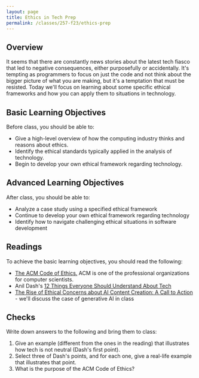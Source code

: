 ```yaml
---
layout: page
title: Ethics in Tech Prep
permalink: /classes/257-f23/ethics-prep
---
```


## Overview
It seems that there are constantly news stories about the latest tech fiasco that led to negative consequences, either purposefully or accidentally. It's tempting as programmers to focus on just the code and not think about the bigger picture of what you are making, but it's a temptation that must be resisted. Today we'll focus on learning about some specific ethical frameworks and how you can apply them to situations in technology. 

## Basic Learning Objectives
Before class, you should be able to:
* Give a high-level overview of how the computing industry thinks and reasons about ethics.
* Identify the ethical standards typically applied in the analysis of technology.
* Begin to develop your own ethical framework regarding technology.

## Advanced Learning Objectives
After class, you should be able to:
* Analyze a case study using a specified ethical framework
* Continue to develop your own ethical framework regarding technology
* Identify how to navigate challenging ethical situations in software development

## Readings
To achieve the basic learning objectives, you should read the following:

* [The ACM Code of Ethics.](https://www.acm.org/code-of-ethics) ACM is one of the professional organizations for computer scientists.
* Anil Dash's [12 Things Everyone Should Understand About Tech](https://medium.com/humane-tech/12-things-everyone-should-understand-about-tech-d158f5a26411)
* [The Rise of Ethical Concerns about AI Content Creation: A Call to Action](https://www.computer.org/publications/tech-news/trends/ethical-concerns-on-ai-content-creation) - we'll discuss the case of generative AI in class

## Checks
Write down answers to the following and bring them to class:
1. Give an example (different from the ones in the reading) that illustrates how tech is not neutral (Dash's first point).
2. Select three of Dash's points, and for each one, give a real-life example that illustrates that point.
3. What is the purpose of the ACM Code of Ethics?